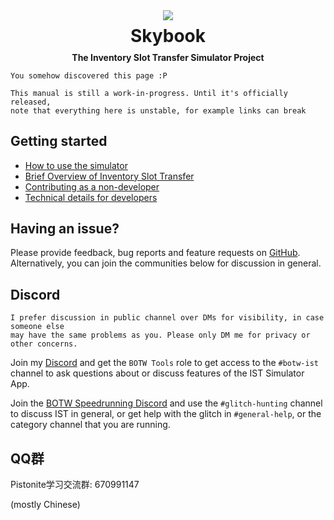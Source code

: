 <div style="display:flex;justify-content:center">
    <img src="/icon.svg" />
</div>
<h1 style="text-align:center;margin:0.3em">
    <span class="header">Skybook</span>
</h1>
<h4 style="text-align:center;margin:0.2em;color:var(--warning-border)">
    <span class="header">The Inventory Slot Transfer Simulator Project</span>
</h4>

```admonish danger
You somehow discovered this page :P

This manual is still a work-in-progress. Until it's officially released,
note that everything here is unstable, for example links can break
```

## Getting started
- [How to use the simulator](./user/index.md)
- [Brief Overview of Inventory Slot Transfer](./ist/index.md)
- [Contributing as a non-developer](./developer/contributing/translation.md)
- [Technical details for developers](./developer/index.md)

## Having an issue?
Please provide feedback, bug reports and feature requests on [GitHub](https://github.com/Pistonite/botw-ist/issues/new).
Alternatively, you can join the communities below for discussion in general.

## Discord
```admonish warning
I prefer discussion in public channel over DMs for visibility, in case someone else
may have the same problems as you. Please only DM me for privacy or other concerns.
```

Join my [Discord](https://discord.gg/xe2wHYrSgB)
and get the `BOTW Tools` role to get access to the `#botw-ist` channel to ask
questions about or discuss features of the IST Simulator App.

Join the [BOTW Speedrunning Discord](https://discord.gg/vjH24SpMhD) and use the `#glitch-hunting` channel
to discuss IST in general, or get help with the glitch in `#general-help`, or
the category channel that you are running.

## QQ群
Pistonite学习交流群: 670991147

(mostly Chinese)
